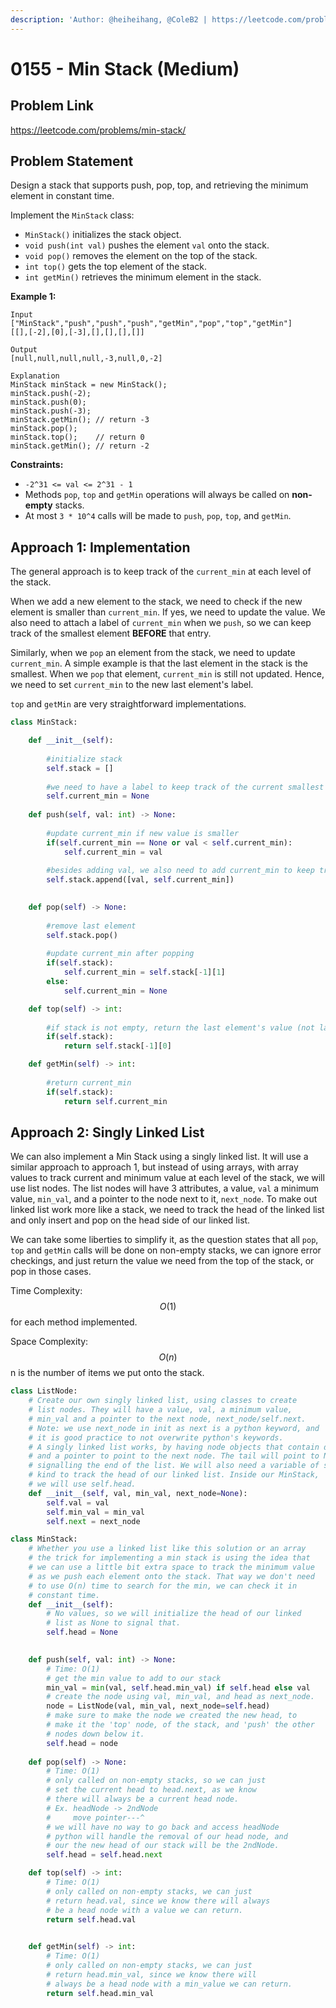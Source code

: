 ```yaml
---
description: 'Author: @heiheihang, @ColeB2 | https://leetcode.com/problems/min-stack/'
---
```


# 0155 - Min Stack (Medium)

## Problem Link

https://leetcode.com/problems/min-stack/

## Problem Statement

Design a stack that supports push, pop, top, and retrieving the minimum element in constant time.

Implement the `MinStack` class:

* `MinStack()` initializes the stack object.
* `void push(int val)` pushes the element `val` onto the stack.
* `void pop()` removes the element on the top of the stack.
* `int top()` gets the top element of the stack.
* `int getMin()` retrieves the minimum element in the stack.

**Example 1:**

```
Input
["MinStack","push","push","push","getMin","pop","top","getMin"]
[[],[-2],[0],[-3],[],[],[],[]]

Output
[null,null,null,null,-3,null,0,-2]

Explanation
MinStack minStack = new MinStack();
minStack.push(-2);
minStack.push(0);
minStack.push(-3);
minStack.getMin(); // return -3
minStack.pop();
minStack.top();    // return 0
minStack.getMin(); // return -2
```

**Constraints:**

* `-2^31 <= val <= 2^31 - 1`
* Methods `pop`, `top` and `getMin` operations will always be called on **non-empty** stacks.
* At most `3 * 10^4` calls will be made to `push`, `pop`, `top`, and `getMin`.

## Approach 1: Implementation

The general approach is to keep track of the `current_min` at each level of the stack.

When we add a new element to the stack, we need to check if the new element is smaller than `current_min`. If yes, we need to update the value. We also need to attach a label of `current_min` when we `push`, so we can keep track of the smallest element **BEFORE** that entry.

Similarly, when we `pop` an element from the stack, we need to update `current_min`. A simple example is that the last element in the stack is the smallest. When we `pop` that element, `current_min` is still not updated. Hence, we need to set `current_min` to the new last element's label.

`top` and `getMin` are very straightforward implementations.

<Tabs>
<TabItem value="python" label="Python">
<SolutionAuthor name="@heiheihang"/>

```python
class MinStack:

    def __init__(self):
        
        #initialize stack
        self.stack = []
        
        #we need to have a label to keep track of the current smallest number
        self.current_min = None
        
    def push(self, val: int) -> None:
        
        #update current_min if new value is smaller
        if(self.current_min == None or val < self.current_min):
            self.current_min = val
        
        #besides adding val, we also need to add current_min to keep track of current_min
        self.stack.append([val, self.current_min])
        

    def pop(self) -> None:
        
        #remove last element
        self.stack.pop()
        
        #update current_min after popping
        if(self.stack):
            self.current_min = self.stack[-1][1]
        else:
            self.current_min = None

    def top(self) -> int:
        
        #if stack is not empty, return the last element's value (not label)
        if(self.stack):
            return self.stack[-1][0]

    def getMin(self) -> int:
        
        #return current_min
        if(self.stack):
            return self.current_min

```

</TabItem>
</Tabs>

## Approach 2: Singly Linked List

We can also implement a Min Stack using a singly linked list. It will use a similar approach to approach 1, but instead of using arrays, with array values to track current and minimum value at each level of the stack, we will use list nodes. The list nodes will have 3 attributes, a value, `val` a minimum value, `min_val`, and a pointer to the node next to it, `next_node`. To make out linked list work more like a stack, we need to track the head of the linked list and only insert and pop on the head side of our linked list.

We can take some liberties to simplify it, as the question states that all `pop`, `top` and `getMin` calls will be done on non-empty stacks, we can ignore error checkings, and just return the value we need from the top of the stack, or pop in those cases.

Time Complexity: $$O(1)$$ for each method implemented.

Space Complexity: $$O(n)$$ n is the number of items we put onto the stack. 

<Tabs>
<TabItem value="py" label="Python">
<SolutionAuthor name="@ColeB2"/>

```py
class ListNode:
    # Create our own singly linked list, using classes to create
    # list nodes. They will have a value, val, a minimum value,
    # min_val and a pointer to the next node, next_node/self.next.
    # Note: we use next_node in init as next is a python keyword, and
    # it is good practice to not overwrite python's keywords.
    # A singly linked list works, by having node objects that contain data,
    # and a pointer to point to the next node. The tail will point to None,
    # signalling the end of the list. We will also need a variable of some
    # kind to track the head of our linked list. Inside our MinStack,
    # we will use self.head.
    def __init__(self, val, min_val, next_node=None):
        self.val = val
        self.min_val = min_val
        self.next = next_node

class MinStack:
    # Whether you use a linked list like this solution or an array
    # the trick for implementing a min stack is using the idea that
    # we can use a little bit extra space to track the minimum value
    # as we push each element onto the stack. That way we don't need
    # to use O(n) time to search for the min, we can check it in 
    # constant time.
    def __init__(self):
        # No values, so we will initialize the head of our linked
        # list as None to signal that.
        self.head = None
        

    def push(self, val: int) -> None:
        # Time: O(1)
        # get the min value to add to our stack
        min_val = min(val, self.head.min_val) if self.head else val
        # create the node using val, min_val, and head as next_node.
        node = ListNode(val, min_val, next_node=self.head)
        # make sure to make the node we created the new head, to
        # make it the 'top' node, of the stack, and 'push' the other
        # nodes down below it.
        self.head = node
        
    def pop(self) -> None:
        # Time: O(1)
        # only called on non-empty stacks, so we can just
        # set the current head to head.next, as we know
        # there will always be a current head node.
        # Ex. headNode -> 2ndNode
        #     move pointer---^
        # we will have no way to go back and access headNode
        # python will handle the removal of our head node, and
        # our the new head of our stack will be the 2ndNode.
        self.head = self.head.next

    def top(self) -> int:
        # Time: O(1)
        # only called on non-empty stacks, we can just
        # return head.val, since we know there will always
        # be a head node with a value we can return.
        return self.head.val
        

    def getMin(self) -> int:
        # Time: O(1)
        # only called on non-empty stacks, we can just
        # return head.min_val, since we know there will
        # always be a head node with a min_value we can return.
        return self.head.min_val
```

</TabItem>
</Tabs>


